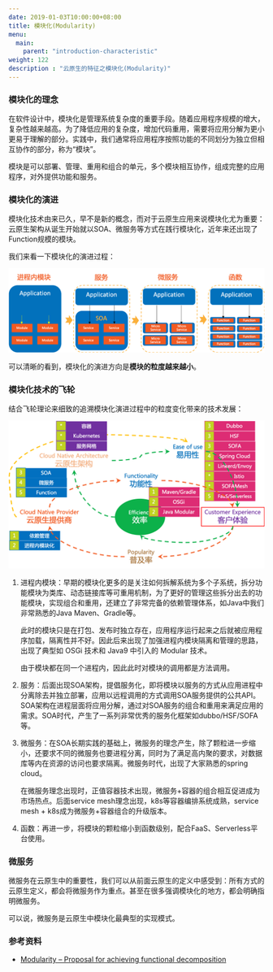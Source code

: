 ```yaml
---
date: 2019-01-03T10:00:00+08:00
title: 模块化(Modularity)
menu:
  main:
    parent: "introduction-characteristic"
weight: 122
description : "云原生的特征之模块化(Modularity)"
---
```


### 模块化的理念

在软件设计中，模块化是管理系统复杂度的重要手段。随着应用程序规模的增大，复杂性越来越高。为了降低应用的复杂度，增加代码重用，需要将应用分解为更小更易于理解的部分。实践中，我们通常将应用程序按照功能的不同划分为独立但相互协作的部分，称为“模块”。

模块是可以部署、管理、重用和组合的单元，多个模块相互协作，组成完整的应用程序，对外提供功能和服务。

### 模块化的演进

模块化技术由来已久，早不是新的概念，而对于云原生应用来说模块化尤为重要：云原生架构从诞生开始就以SOA、微服务等方式在践行模块化，近年来还出现了Function规模的模块。

我们来看一下模块化的演进过程：

![](images/modularity-history.png)

可以清晰的看到，模块化的演进方向是**模块的粒度越来越小**。

### 模块化技术的飞轮

结合飞轮理论来细致的追溯模块化演进过程中的粒度变化带来的技术发展：

![](images/modularity-flywheel.png)

1. 进程内模块：早期的模块化更多的是关注如何拆解系统为多个子系统，拆分功能模块为类库、动态链接库等可重用机制，为了更好的管理这些拆分出去的功能模块，实现组合和重用，还建立了非常完备的依赖管理体系，如Java中我们非常熟悉的Java Maven、Gradle等。

	此时的模块只是在打包、发布时独立存在，应用程序运行起来之后就被应用程序加载，隔离性并不好。因此后来出现了加强进程内模块隔离和管理的思路，出现了典型如 OSGi 技术和 Java9 中引入的 Modular 技术。

	由于模块都在同一个进程内，因此此时对模块的调用都是方法调用。

2. 服务：后面出现SOA架构，提倡服务化，即将模块以服务的方式从应用进程中分离除去并独立部署，应用以远程调用的方式调用SOA服务提供的公共API。SOA架构在进程层面将应用分解，通过对SOA服务的组合和重用来满足应用的需求。SOA时代，产生了一系列非常优秀的服务化框架如dubbo/HSF/SOFA等。

3. 微服务：在SOA长期实践的基础上，微服务的理念产生，除了颗粒进一步缩小，还要求不同的微服务也要进程分离，同时为了满足高内聚的要求，对数据库等内在资源的访问也要求隔离。微服务时代，出现了大家熟悉的spring cloud。

	在微服务理念出现时，正值容器技术出现，微服务+容器的组合相互促进成为市场热点。后面service mesh理念出现，k8s等容器编排系统成熟，service mesh + k8s成为微服务+容器组合的升级版本。

4. 函数：再进一步，将模块的颗粒缩小到函数级别，配合FaaS、Serverless平台使用。

### 微服务

微服务在云原生中的重要性，我们可以从前面云原生的定义中感受到：所有方式的云原生定义，都会将微服务作为重点。甚至在很多强调模块化的地方，都会明确指明微服务。

可以说，微服务是云原生中模块化最典型的实现模式。

### 参考资料

- [Modularity – Proposal for achieving functional decomposition](https://wiki.onap.org/download/attachments/25434845/Modularity-FunctionalDecomposition_Draft_v09.pdf?version=1&modificationDate=1529992394000&api=v2)
